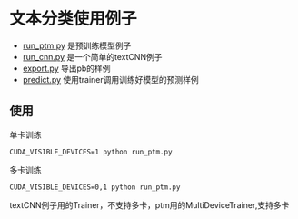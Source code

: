 # 文本分类使用例子
- [run_ptm.py](examples/classification/run_ptm.py) 是预训练模型例子
- [run_cnn.py](examples\classification/run_cnn.py) 是一个简单的textCNN例子
- [export.py](examples/classification/export.py) 导出pb的样例
- [predict.py](examples/classification/predict.py) 使用trainer调用训练好模型的预测样例

## 使用
单卡训练
```
CUDA_VISIBLE_DEVICES=1 python run_ptm.py
```
多卡训练
```
CUDA_VISIBLE_DEVICES=0,1 python run_ptm.py
```
textCNN例子用的Trainer，不支持多卡，ptm用的MultiDeviceTrainer,支持多卡
